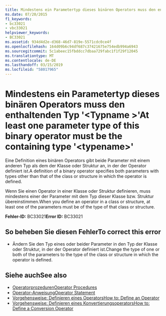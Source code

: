 ```yaml
---
title: Mindestens ein Parametertyp dieses binären Operators muss den enthaltenden Typ '<typename>"
ms.date: 07/20/2015
f1_keywords:
- bc33021
- vbc33021
helpviewer_keywords:
- BC33021
ms.assetid: 934d4d2e-d368-46d7-819e-5571cdc0ce4f
ms.openlocfilehash: 164d09b6c94df687c37421675e754edb994a6943
ms.sourcegitcommit: 5c1abeec15fbddcc7dbaa729fabc1f1f29f12045
ms.translationtype: MT
ms.contentlocale: de-DE
ms.lasthandoff: 03/15/2019
ms.locfileid: "58017965"
---
```

# <a name="at-least-one-parameter-type-of-this-binary-operator-must-be-the-containing-type-typename"></a><span data-ttu-id="83a73-102">Mindestens ein Parametertyp dieses binären Operators muss den enthaltenden Typ '\<Typname >'</span><span class="sxs-lookup"><span data-stu-id="83a73-102">At least one parameter type of this binary operator must be the containing type '\<typename>'</span></span>
<span data-ttu-id="83a73-103">Eine Definition eines binären Operators gibt beide Parameter mit einem anderen Typ als dem der Klasse oder Struktur an, in der der Operator definiert ist.</span><span class="sxs-lookup"><span data-stu-id="83a73-103">A definition of a binary operator specifies both parameters with types other than that of the class or structure in which the operator is defined.</span></span>  
  
 <span data-ttu-id="83a73-104">Wenn Sie einen Operator in einer Klasse oder Struktur definieren, muss mindestens einer der Parameter mit dem Typ dieser Klasse bzw. Struktur übereinstimmen.</span><span class="sxs-lookup"><span data-stu-id="83a73-104">When you define an operator in a class or structure, at least one of the parameters must be of the type of that class or structure.</span></span>  
  
 <span data-ttu-id="83a73-105">**Fehler-ID:** BC33021</span><span class="sxs-lookup"><span data-stu-id="83a73-105">**Error ID:** BC33021</span></span>  
  
## <a name="to-correct-this-error"></a><span data-ttu-id="83a73-106">So beheben Sie diesen Fehler</span><span class="sxs-lookup"><span data-stu-id="83a73-106">To correct this error</span></span>  
  
-   <span data-ttu-id="83a73-107">Ändern Sie den Typ eines oder beider Parameter in den Typ der Klasse oder Struktur, in der der Operator definiert ist.</span><span class="sxs-lookup"><span data-stu-id="83a73-107">Change the type of one or both of the parameters to the type of the class or structure in which the operator is defined.</span></span>  
  
## <a name="see-also"></a><span data-ttu-id="83a73-108">Siehe auch</span><span class="sxs-lookup"><span data-stu-id="83a73-108">See also</span></span>

- [<span data-ttu-id="83a73-109">Operatorprozeduren</span><span class="sxs-lookup"><span data-stu-id="83a73-109">Operator Procedures</span></span>](../../visual-basic/programming-guide/language-features/procedures/operator-procedures.md)
- [<span data-ttu-id="83a73-110">Operator-Anweisung</span><span class="sxs-lookup"><span data-stu-id="83a73-110">Operator Statement</span></span>](../../visual-basic/language-reference/statements/operator-statement.md)
- [<span data-ttu-id="83a73-111">Vorgehensweise: Definieren eines Operators</span><span class="sxs-lookup"><span data-stu-id="83a73-111">How to: Define an Operator</span></span>](../../visual-basic/programming-guide/language-features/procedures/how-to-define-an-operator.md)
- [<span data-ttu-id="83a73-112">Vorgehensweise: Definieren eines Konvertierungsoperators</span><span class="sxs-lookup"><span data-stu-id="83a73-112">How to: Define a Conversion Operator</span></span>](../../visual-basic/programming-guide/language-features/procedures/how-to-define-a-conversion-operator.md)
